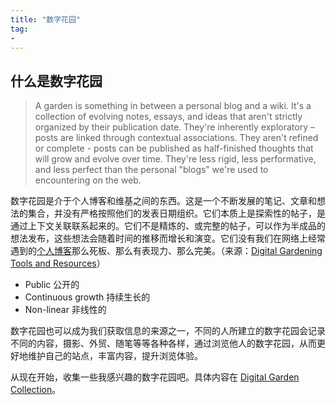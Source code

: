 ```yaml
---
title: "数字花园"
tag:
- 
---
```

## 什么是数字花园

>A garden is something in between a personal blog and a wiki. It's a collection of evolving notes, essays, and ideas that aren't strictly organized by their publication date. They're inherently exploratory – posts are linked through contextual associations. They aren't refined or complete - posts can be published as half-finished thoughts that will grow and evolve over time. They're less rigid, less performative, and less perfect than the personal "blogs" we're used to encountering on the web.

数字花园是介于个人博客和维基之间的东西。这是一个不断发展的笔记、文章和想法的集合，并没有严格按照他们的发表日期组织。它们本质上是探索性的帖子，是通过上下文关联联系起来的。它们不是精炼的、或完整的帖子，可以作为半成品的想法发布，这些想法会随着时间的推移而增长和演变。它们没有我们在网络上经常遇到的[个人博客](notes/05%20Inbox/个人博客.md)那么死板、那么有表现力、那么完美。（来源：[Digital Gardening Tools and Resources](https://github.com/MaggieAppleton/digital-gardeners)）

* Public 公开的
* Continuous growth 持续生长的
* Non-linear 非线性的

数字花园也可以成为我们获取信息的来源之一，不同的人所建立的数字花园会记录不同的内容，摄影、外贸、随笔等等各种各样，通过浏览他人的数字花园，从而更好地维护自己的站点，丰富内容，提升浏览体验。

从现在开始，收集一些我感兴趣的数字花园吧。具体内容在 [Digital Garden Collection](notes/05%20Inbox/Digital%20Garden%20Collection.md)。